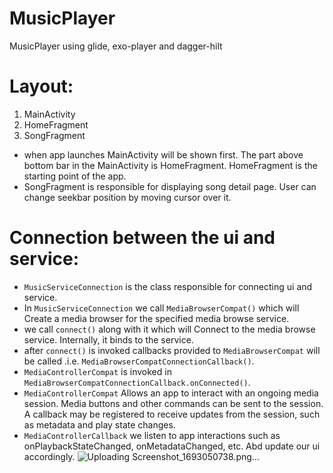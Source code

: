 # MusicPlayer
MusicPlayer using glide, exo-player and dagger-hilt


# Layout:

1. MainActivity
2. HomeFragment
3. SongFragment

- when app launches MainActivity will be shown first. The part above bottom bar in the MainActivity is HomeFragment. HomeFragment is the starting point of the app.
- SongFragment is responsible for displaying song detail page. User can change seekbar position by moving cursor over it.


# Connection between the ui and service:

- `MusicServiceConnection` is the class responsible for connecting ui and service.
- In `MusicServiceConnection` we call `MediaBrowserCompat()` which will Create a media browser for the specified media browse service.
- we call `connect()` along with it which will Connect to the media browse service. Internally, it binds to the service.
- after `connect()` is invoked callbacks provided to `MediaBrowserCompat` will be called .i.e. `MediaBrowserCompatConnectionCallback()`.
- `MediaControllerCompat` is invoked in `MediaBrowserCompatConnectionCallback.onConnected()`.
- `MediaControllerCompat` Allows an app to interact with an ongoing media session. Media buttons and other commands can be sent to the session. A callback may be registered to receive updates from the session, such as metadata and play state changes.
- `MediaControllerCallback` we listen to app interactions such as onPlaybackStateChanged, onMetadataChanged, etc. Abd update our ui accordingly.
![Uploading Screenshot_1693050738.png…]()
